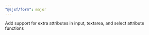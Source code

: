 ```yaml
---
"@sjsf/form": major
---
```


Add support for extra attributes in input, textarea, and select attribute functions
